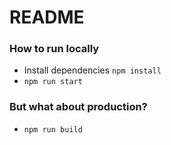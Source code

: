 # README

### How to run locally

* Install dependencies `npm install`
* `npm run start`

### But what about production?

* `npm run build`

